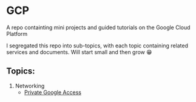 # GCP
A repo containting mini projects and guided tutorials on the Google Cloud Platform

I segregated this repo into sub-topics, with each topic containing related services and documents. Will start small and then grow 😁

## Topics:
1. Networking
   - [Private Google Access](https://github.com/a-elfateh/GCP/blob/main/docs/1-%20Networking/Private%20Google%20Access.md)
